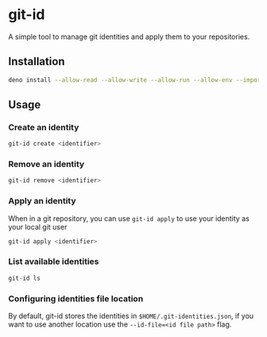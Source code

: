 # git-id

A simple tool to manage git identities and apply them to your repositories.

## Installation

```bash
deno install --allow-read --allow-write --allow-run --allow-env --importmap=https://raw.githubusercontent.com/taigah/git-id/master/import_map.json --unstable https://raw.githubusercontent.com/taigah/git-id/master/git-id.ts "$@"
```

## Usage

### Create an identity

```bash
git-id create <identifier>
```

### Remove an identity

```bash
git-id remove <identifier>
```

### Apply an identity

When in a git repository, you can use `git-id apply` to use your identity as your local git user

```bash
git-id apply <identifier>
```

### List available identities

```bash
git-id ls
```

### Configuring identities file location

By default, git-id stores the identities in `$HOME/.git-identities.json`, if you want to use another location use the `--id-file=<id file path>` flag.
